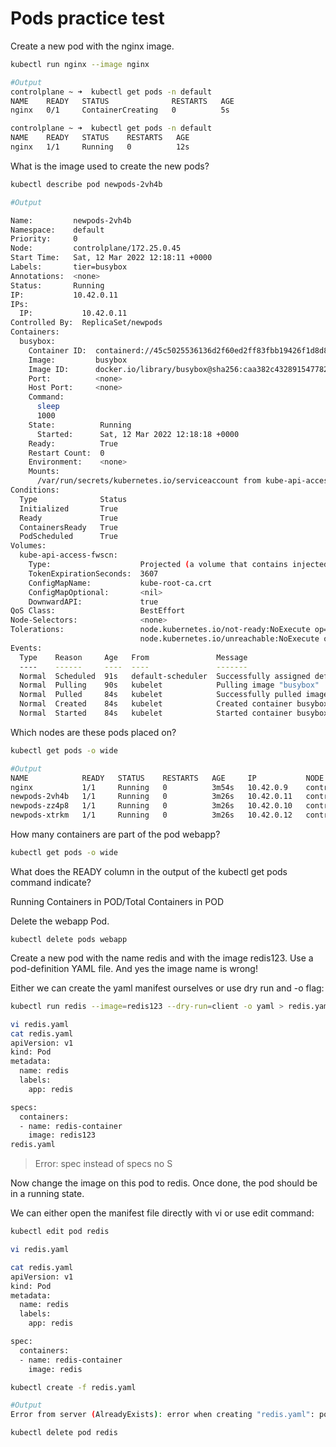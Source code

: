 # Pods practice test

Create a new pod with the nginx image.

```bash
kubectl run nginx --image nginx

#Output
controlplane ~ ➜  kubectl get pods -n default
NAME    READY   STATUS              RESTARTS   AGE
nginx   0/1     ContainerCreating   0          5s

controlplane ~ ➜  kubectl get pods -n default
NAME    READY   STATUS    RESTARTS   AGE
nginx   1/1     Running   0          12s
```


What is the image used to create the new pods?



```bash
kubectl describe pod newpods-2vh4b

#Output

Name:         newpods-2vh4b
Namespace:    default
Priority:     0
Node:         controlplane/172.25.0.45
Start Time:   Sat, 12 Mar 2022 12:18:11 +0000
Labels:       tier=busybox
Annotations:  <none>
Status:       Running
IP:           10.42.0.11
IPs:
  IP:           10.42.0.11
Controlled By:  ReplicaSet/newpods
Containers:
  busybox:
    Container ID:  containerd://45c5025536136d2f60ed2ff83fbb19426f1d8d8231d4ce7bf8cac4105d6a85ea
    Image:         busybox
    Image ID:      docker.io/library/busybox@sha256:caa382c432891547782ce7140fb3b7304613d3b0438834dce1cad68896ab110a
    Port:          <none>
    Host Port:     <none>
    Command:
      sleep
      1000
    State:          Running
      Started:      Sat, 12 Mar 2022 12:18:18 +0000
    Ready:          True
    Restart Count:  0
    Environment:    <none>
    Mounts:
      /var/run/secrets/kubernetes.io/serviceaccount from kube-api-access-fwscn (ro)
Conditions:
  Type              Status
  Initialized       True 
  Ready             True 
  ContainersReady   True 
  PodScheduled      True 
Volumes:
  kube-api-access-fwscn:
    Type:                    Projected (a volume that contains injected data from multiple sources)
    TokenExpirationSeconds:  3607
    ConfigMapName:           kube-root-ca.crt
    ConfigMapOptional:       <nil>
    DownwardAPI:             true
QoS Class:                   BestEffort
Node-Selectors:              <none>
Tolerations:                 node.kubernetes.io/not-ready:NoExecute op=Exists for 300s
                             node.kubernetes.io/unreachable:NoExecute op=Exists for 300s
Events:
  Type    Reason     Age   From               Message
  ----    ------     ----  ----               -------
  Normal  Scheduled  91s   default-scheduler  Successfully assigned default/newpods-2vh4b to controlplane
  Normal  Pulling    90s   kubelet            Pulling image "busybox"
  Normal  Pulled     84s   kubelet            Successfully pulled image "busybox" in 5.697927889s
  Normal  Created    84s   kubelet            Created container busybox
  Normal  Started    84s   kubelet            Started container busybox
```

Which nodes are these pods placed on?

```bash
kubectl get pods -o wide

#Output
NAME            READY   STATUS    RESTARTS   AGE     IP           NODE           NOMINATED NODE   READINESS GATES
nginx           1/1     Running   0          3m54s   10.42.0.9    controlplane   <none>           <none>
newpods-2vh4b   1/1     Running   0          3m26s   10.42.0.11   controlplane   <none>           <none>
newpods-zz4p8   1/1     Running   0          3m26s   10.42.0.10   controlplane   <none>           <none>
newpods-xtrkm   1/1     Running   0          3m26s   10.42.0.12   controlplane   <none>           <none>
```
How many containers are part of the pod webapp?
```bash
kubectl get pods -o wide
```

What does the READY column in the output of the kubectl get pods command indicate?

Running Containers in POD/Total Containers in POD

Delete the webapp Pod.
```
kubectl delete pods webapp
```

Create a new pod with the name redis and with the image redis123.
Use a pod-definition YAML file. And yes the image name is wrong!

Either we can create the yaml manifest ourselves or use dry run and -o flag:

```bash
kubectl run redis --image=redis123 --dry-run=client -o yaml > redis.yaml
```

```bash
vi redis.yaml 
cat redis.yaml 
apiVersion: v1
kind: Pod
metadata:
  name: redis
  labels:
    app: redis

specs:
  containers:
  - name: redis-container
    image: redis123
redis.yaml 
```

>Error: spec instead of specs no S


Now change the image on this pod to redis.
Once done, the pod should be in a running state.

We can either open the manifest file directly with vi or use edit command:
```bash
kubectl edit pod redis
```

```bash
vi redis.yaml

cat redis.yaml 
apiVersion: v1
kind: Pod
metadata:
  name: redis
  labels:
    app: redis

spec:
  containers:
  - name: redis-container
    image: redis
```
```bash
kubectl create -f redis.yaml

#Output
Error from server (AlreadyExists): error when creating "redis.yaml": pods "redis" already exists
```
```bash
kubectl delete pod redis
```